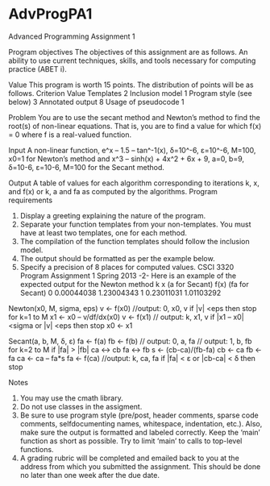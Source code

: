 ﻿AdvProgPA1
==========

Advanced Programming Assignment 1

Program objectives
The objectives of this assignment are as follows.
An ability to use current techniques, skills, and tools necessary for computing practice (ABET
i).

Value
This program is worth 15 points. The distribution of points will be as follows.
Criterion Value
Templates 2
Inclusion model 1
Program style (see below) 3
Annotated output 8
Usage of pseudocode 1

Problem
You are to use the secant method and Newton’s method to find the root(s) of non-linear
equations. That is, you are to find a value for which f(x) = 0 where f is a real-valued function.

Input
A non-linear function, e^x – 1.5 – tan^-1(x), δ=10^-6, ε=10^-6, M=100, x0=1 for Newton’s method and
x^3 – sinh(x) + 4x^2 + 6x + 9, a=0, b=9, δ=10-6, ε=10-6, M=100 for the Secant method.

Output
A table of values for each algorithm corresponding to iterations k, x, and f(x) or k, a and fa as
computed by the algorithms.
Program requirements
1. Display a greeting explaining the nature of the program.
2. Separate your function templates from your non-templates. You must have at least two
templates, one for each method.
3. The compilation of the function templates should follow the inclusion model.
4. The output should be formatted as per the example below.
5. Specify a precision of 8 places for computed values.
CSCI 3320 Program Assignment 1 Spring 2013
-2-
Here is an example of the expected output for the Newton method
k x (a for Secant) f(x) (fa for Secant)
0 0.00044038 1.23004343
1 0.23011031 1.01103292

Newton(x0, M, sigma, eps)
v ← f(x0)
 //output: 0, x0, v
 if |v| <eps then stop
 for k=1 to M
   x1 ← x0 – v/df/dx(x0)
   v ← f(x1)
   // output: k, x1, v
   if |x1 – x0| <sigma or |v| <eps then stop
   x0 ← x1

Secant(a, b, M, δ, ε)
fa ← f(a)
fb ← f(b)
// output: 0, a, fa
// output: 1, b, fb
for k=2 to M
  if |fa| > |fb|
    ca ↔ cb
    fa ↔ fb
  s ← (cb-ca)/(fb-fa)
  cb ← ca
  fb ← fa
  ca ← ca – fa*s
  fa ← f(ca)
  //output: k, ca, fa
  if |fa| < ε or |cb-ca| < δ then stop

Notes
1. You may use the cmath library.
2. Do not use classes in the assigment.
3. Be sure to use program style (pre/post, header comments, sparse code comments, selfdocumenting
names, whitespace, indentation, etc.). Also, make sure the output is formatted
and labeled correctly. Keep the ‘main’ function as short as possible. Try to limit ‘main’ to
calls to top-level functions.
4. A grading rubric will be completed and emailed back to you at the address from which you
submitted the assignment. This should be done no later than one week after the due date.
